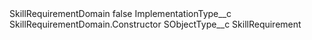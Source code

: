 <?xml version="1.0" encoding="UTF-8"?>
<CustomMetadata xmlns="http://soap.sforce.com/2006/04/metadata" xmlns:xsi="http://www.w3.org/2001/XMLSchema-instance" xmlns:xsd="http://www.w3.org/2001/XMLSchema">
    <label>SkillRequirementDomain</label>
    <protected>false</protected>
    <values>
        <field>ImplementationType__c</field>
        <value xsi:type="xsd:string">SkillRequirementDomain.Constructor</value>
    </values>
    <values>
        <field>SObjectType__c</field>
        <value xsi:type="xsd:string">SkillRequirement</value>
    </values>
</CustomMetadata>
